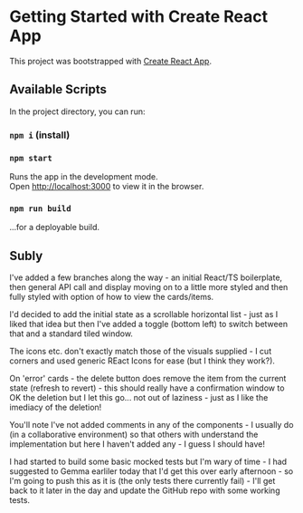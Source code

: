 # Getting Started with Create React App

This project was bootstrapped with [Create React App](https://github.com/facebook/create-react-app).

## Available Scripts

In the project directory, you can run:
### `npm i` (install)
### `npm start`

Runs the app in the development mode.\
Open [http://localhost:3000](http://localhost:3000) to view it in the browser.

### `npm run build`

...for a deployable build.

## Subly

I've added a few branches along the way - an initial React/TS boilerplate, then general API call and display moving on to a little more styled and then fully styled with option of how to view the cards/items.

I'd decided to add the initial state as a scrollable horizontal list - just as I liked that idea but then I've added a toggle (bottom left) to switch between that and a standard tiled window.

The icons etc. don't exactly match those of the visuals supplied - I cut corners and used generic REact Icons for ease (but I think they work?).

On 'error' cards - the delete button does remove the item from the current state (refresh to revert) - this should really have a confirmation window to OK the deletion but I let this go... not out of laziness - just as I like the imediacy of the deletion!

You'll note I've not added comments in any of the components - I usually do (in a collaborative environment) so that others with understand the implementation but here I haven't added any - I guess I should have!

I had started to build some basic mocked tests but I'm wary of time - I had suggested to Gemma earliler today that I'd get this over early afternoon - so I'm going to push this as it is (the only tests there currently fail) - I'll get back to it later in the day and update the GitHub repo with some working tests.